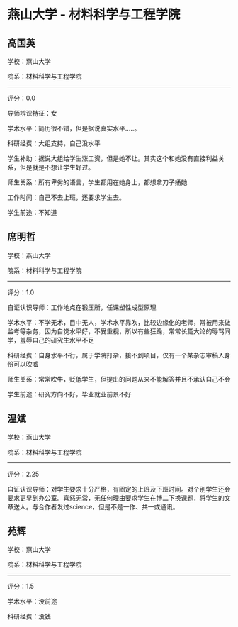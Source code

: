 # 燕山大学 - 材料科学与工程学院

## 高国英

学校：燕山大学

院系：材料科学与工程学院

* * *

评分：0.0

导师辨识特征：女

学术水平：简历很不错，但是据说真实水平.....。

科研经费：大组支持，自己没水平

学生补助：据说大组给学生涨工资，但是她不让。其实这个和她没有直接利益关系，但是就是不想让学生好过。

师生关系：所有卑劣的语言，学生都用在她身上，都想拿刀子捅她

工作时间：自己不去上班，还要求学生去。

学生前途：不知道

## 席明哲

学校：燕山大学

院系：材料科学与工程学院

* * *

评分：1.0

自证认识导师：工作地点在锻压所，任课塑性成型原理

学术水平：不学无术，目中无人，学术水平靠吹，比较边缘化的老师，常被用来做监考等杂务，因为自觉水平好，不受重视，所以有些狂躁，常常长篇大论的辱骂同学，羞辱自己的研究生水平不足

科研经费：自身水平不行，属于学院打杂，接不到项目，仅有一个某杂志审稿人身份可以吹嘘

师生关系：常常吹牛，贬低学生，但提出的问题从来不能解答并且不承认自己不会

学生前途：研究方向不好，毕业就业前景不好

## 温斌

学校：燕山大学

院系：材料科学与工程学院

* * *

评分：2.25

自证认识导师：对学生要求十分严格，有固定的上班及下班时间。对个别学生还会要求更早到办公室。喜怒无常，无任何理由要求学生在博二下换课题，将学生的文章送人。与合作者发过science，但是不是一作、共一或通讯。

## 苑辉

学校：燕山大学

院系：材料科学与工程学院

* * *

评分：1.5

学术水平：没前途

科研经费：没钱